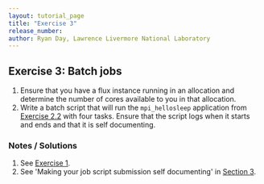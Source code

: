 ```yaml
---
layout: tutorial_page
title: "Exercise 3"
release_number:
author: Ryan Day, Lawrence Livermore National Laboratory
---
```


## Exercise 3: Batch jobs
1. Ensure that you have a flux instance running in an allocation and determine the number of cores available to you in that allocation.
2. Write a batch script that will run the `mpi_hellosleep` application from [Exercise 2.2](/flux/exercise2) with four tasks. Ensure that the script logs when it starts and ends and that it is self documenting.
### Notes / Solutions
1. See [Exercise 1](/flux/exercise1).
2. See 'Making your job script submission self documenting' in [Section 3](/flux/section3).
